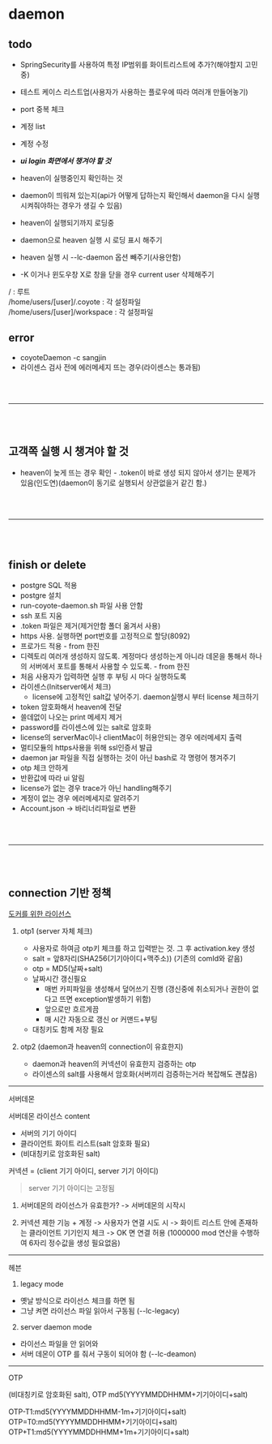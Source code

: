 # daemon

## todo

- SpringSecurity를 사용하여 특정 IP범위를 화이트리스트에 추가?(해야할지 고민중)
- 테스트 케이스 리스트업(사용자가 사용하는 플로우에 따라 여러개 만들어놓기)
- port 중복 체크
- 계정 list
- 계정 수정
- **_ui login 화면에서 챙겨야 할 것_**

- heaven이 실행중인지 확인하는 것
- daemon이 띄워져 있는지(api가 어떻게 답하는지 확인해서 daemon을 다시 실행시켜줘야하는 경우가 생길 수 있음)
- heaven이 실행되기까지 로딩중
- daemon으로 heaven 실행 시 로딩 표시 해주기

- heaven 실행 시 --lc-daemon 옵션 빼주기(사용안함)
- -K 이거나 윈도우창 X로 창을 닫을 경우 current user 삭제해주기

/ : 루트  
/home/users/[user]/.coyote : 각 설정파일  
/home/users/[user]/workspace : 각 설정파일

## error

- coyoteDaemon -c sangjin
- 라이센스 검사 전에 에러메세지 뜨는 경우(라이센스는 통과됨)

<br /><br />

---

<br /><br />

## 고객쪽 실행 시 챙겨야 할 것

- heaven이 늦게 뜨는 경우 확인 - .token이 바로 생성 되지 않아서 생기는 문제가 있음(인도연)(daemon이 동기로 실행되서 상관없을거 같긴 함.)

<br /><br />

---

<br /><br />

## finish or delete

- postgre SQL 적용
- postgre 설치
- run-coyote-daemon.sh 파일 사용 안함
- ssh 포트 지움
- .token 파일은 제거(제거안함 폴더 옮겨서 사용)
- https 사용. 실행하면 port번호를 고정적으로 할당(8092)
- 프로가드 적용 - from 한진
- 디렉토리 여러개 생성하지 않도록. 계정마다 생성하는게 아니라 데몬을 통해서 하나의 서버에서 포트를 통해서 사용할 수 있도록. - from 한진
- 처음 사용자가 입력하면 실행 후 부팅 시 마다 실행하도록
- 라이센스(Initserver에서 체크)
  - license에 고정적인 salt값 넣어주기. daemon실행시 부터 license 체크하기
- token 암호화해서 heaven에 전달
- 쓸데없이 나오는 print 메세지 제거
- password를 라이센스에 있는 salt로 암호화
- license의 serverMac이나 clientMac이 허용안되는 경우 에러메세지 출력
- 멀티모듈의 https사용을 위해 ssl인증서 발급
- daemon jar 파일을 직접 실행하는 것이 아닌 bash로 각 명령어 챙겨주기
- otp 체크 안하게
- 반환값에 따라 ui 알림
- license가 없는 경우 trace가 아닌 handling해주기
- 계정이 없는 경우 에러메세지로 알려주기
- Account.json -> 바리너리파일로 변환

<br /><br />

---

<br /><br />

## connection 기반 정책

[도커를 위한 라이선스](https://docs.google.com/presentation/d/11XEImASkMkR1X2lFqSp4zc7WDK4e-J9Hz3NjMDzaVr4/edit#slide=id.g15024441d7e_0_82)

1. otp1 (server 자체 체크)

   - 사용자로 하여금 otp키 체크를 하고 입력받는 것. 그 후 activation.key 생성
   - salt = 앞8자리(SHA256(기기아이디+맥주소)) (기존의 comId와 같음)
   - otp = MD5(날짜+salt)
   - 날짜시간 갱신필요
     - 매번 카피파일을 생성해서 덮어쓰기 진행 (갱신중에 취소되거나 권한이 없다고 뜨면 exception발생하기 위함)
     - 앞으로만 흐르게끔
     - 매 시간 자동으로 갱신 or 커맨드+부팅
   - 대칭키도 함께 저장 필요

2. otp2 (daemon과 heaven의 connection이 유효한지)
   - daemon과 heaven의 커넥션이 유효한지 검증하는 otp
   - 라이센스의 salt를 사용해서 암호화(서버끼리 검증하는거라 복잡해도 괜찮음)

---

서버데몬

서버데몬 라이선스 content

- 서버의 기기 아이디
- 클라이언트 화이트 리스트(salt 암호화 필요)
- (비대칭키로 암호화된 salt)

커넥션 = (client 기기 아이디, server 기기 아이디)

> server 기기 아이디는 고정됨

1. 서버데몬의 라이선스가 유효한가?
   -> 서버데몬의 시작시

2. 커넥션 제한 기능 + 계정
   -> 사용자가 연결 시도 시
   -> 화이트 리스트 안에 존재하는 클라이언트 기기인지 체크
   -> OK 면 연결 허용
   (1000000 mod 연산을 수행하여 6자리 정수값을 생성 필요없음)

---

헤븐

1. legacy mode

- 옛날 방식으로 라이선스 체크를 하면 됨
- 그냥 켜면 라이선스 파일 읽아서 구동됨 (--lc-legacy)

2. server daemon mode

- 라이선스 파일을 안 읽어와
- 서버 데몬이 OTP 를 줘서 구동이 되어야 함 (--lc-deamon)

---

OTP

(비대칭키로 암호화된 salt),
OTP md5(YYYYMMDDHHMM+기기아이디+salt)

OTP-T1:md5(YYYYMMDDHHMM-1m+기기아이디+salt)
OTP=T0:md5(YYYYMMDDHHMM+기기아이디+salt)
OTP+T1:md5(YYYYMMDDHHMM+1m+기기아이디+salt)
